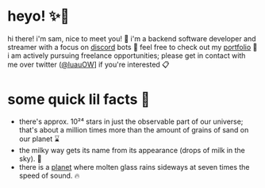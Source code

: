 # heyo! ✨👋
hi there! i'm sam, nice to meet you! 🚀
i'm a backend software developer and streamer with a focus on [discord](https://discord.com) bots 🤖
feel free to check out my [portfolio](https://luau.gg) 💼
i am actively pursuing freelance opportunities; please get in contact with me over twitter ([@luauOW](https://twitter.com/luauOW)] if you're interested 📋

# some quick lil facts 🤯
* there's approx. 10²⁴ stars in just the observable part of our universe; that's about a million times more than the amount of grains of sand on our planet ⌛
* the milky way gets its name from its appearance (drops of milk in the sky). 🥛
* there is a [planet](https://en.wikipedia.org/wiki/HD_189733_b) where molten glass rains sideways at seven times the speed of sound. 🔥
